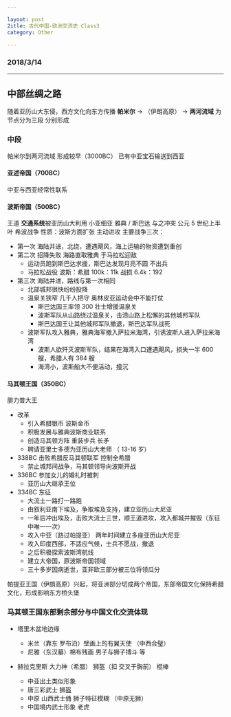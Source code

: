 ```yaml
---

layout: post
2itle: 古代中国-欧洲交流史 Class3
category: Other

---
```

### 2018/3/14
---

## 中部丝绸之路
随着亚历山大东侵，西方文化向东方传播
**帕米尔** -> （伊朗高原） -> **两河流域** 为节点分为三段
分别形成

### 中段
帕米尔到两河流域
形成较早（3000BC） 已有中亚宝石输送到西亚
#### 亚述帝国（700BC）
中亚与西亚经常性联系
#### 波斯帝国（500BC）
王道 **交通系统**被亚历山大利用
小亚细亚 雅典 / 斯巴达 与之冲突 公元 5 世纪上半叶 希波战争
性质：波斯方面扩张 主动进攻
主要战争三次：
- 第一次 海陆并进，北绕，遭遇飓风，海上运输的物资遭到重创
- 第二次 招降失败 海路直取雅典 于马拉松迎敌
    - 运动员跑到斯巴达求援，斯巴达发现月亮不圆 不出兵
    - 马拉松战役 波斯：希腊 100k：11k 战损 6.4k：192
- 第三次 海陆并进，路线与第一次相同
    - 北部城邦很快纷纷投降
    - 温泉关狭窄 几千人把守 奥林皮亚运动会中不能打仗
        - 斯巴达国王率领 300 壮士增援温泉关
        - 波斯军队从山路绕过温泉关，击溃山路上松懈的其他城邦军队
        - 斯巴达国王让其他城邦军队撤退，斯巴达军队战死
    - 波斯军队攻入雅典，雅典海军撤入萨拉米海湾，引诱波斯人进入萨拉米海湾
        - 波斯人欲歼灭波斯军队，结果在海湾入口遭遇飓风，损失一半 600 艘，希腊人有 384 艘
        - 海湾小，波斯船大不便活动，撞沉

#### 马其顿王国（350BC）
腓力普大王
- 改革
    - 引入希腊银币 波斯金币
    - 积极发展与雅典波斯商业联系
    - 创造马其顿方阵 重装步兵 长矛
    - 聘请亚里士多德为亚历山大老师 （ 13-16 岁）
- 338BC 击败希腊反马其顿联军 控制全希腊
    - 禁止城邦间战争，马其顿领导向波斯开战
- 336BC 参加女儿的婚礼时被刺
    - 亚历山大继承王位
- 334BC 东征
    - 大流士一路打一路跑
    - 由叙利亚南下埃及，争取埃及支持，建立亚历山大尼亚
    - 一年后冲出埃及，击败大流士三世，顺王道进攻，攻入都城并摧毁（东征中唯一一次）
    - 攻入中亚（路过帕提亚） 两年时间建立多座亚历山大尼亚
    - 攻入印度西部，不适应气候，士兵不愿战，撤退
    - 之后积极探索波斯湾航线
    - 建立大帝国，原波斯帝国领域
    - 三十多岁因病逝世，亚非欧三部分被三位将领瓜分

帕提亚王国（伊朗高原）兴起，将亚洲部分切成两个帝国，东部帝国文化保持希腊文化，形成影响东方桥头堡

### 马其顿王国东部剩余部分与中国文化交流体现
- 塔里木盆地边缘
    - 米兰（靠东 罗布泊）壁画上的有翼天使 （中西合璧）
    - 尼雅（东汉墓）棉布残画 男子与狮子搏斗 等

- 赫拉克里斯 大力神（希腊） 狮盔（扣 交叉于胸前） 棍棒
    - 中亚出土类似形象
    - 唐三彩武士 狮盔
    - 中原 山西武士俑 狮子特征模糊 （中原无狮）
    - 中国境内武士形象 老虎
